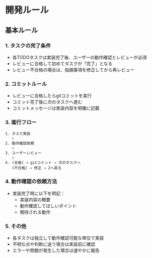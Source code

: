 # 開発ルール

## 基本ルール

### 1. タスクの完了条件
- 各TODOタスクは実装完了後、ユーザーの動作確認とレビューが必須
- レビューに合格して初めてタスクが「完了」となる
- レビュー不合格の場合は、指摘事項を修正してから再レビュー

### 2. コミットルール
- レビューに合格したらgitコミットを実行
- コミット完了後に次のタスクへ進む
- コミットメッセージは実装内容を明確に記載

### 3. 進行フロー
```
1. タスク実装
   ↓
2. 動作確認依頼
   ↓
3. ユーザーレビュー
   ↓
4. (合格) → gitコミット → 次のタスクへ
   (不合格) → 修正 → 2へ戻る
```

### 4. 動作確認の依頼方法
- 実装完了時に以下を明記：
  - 実装内容の概要
  - 動作確認してほしいポイント
  - 期待される動作

### 5. その他
- 各タスクは独立して動作確認可能な単位で実装
- 不明な点や判断に迷う場合は実装前に確認
- エラーや問題が発生した場合は速やかに報告